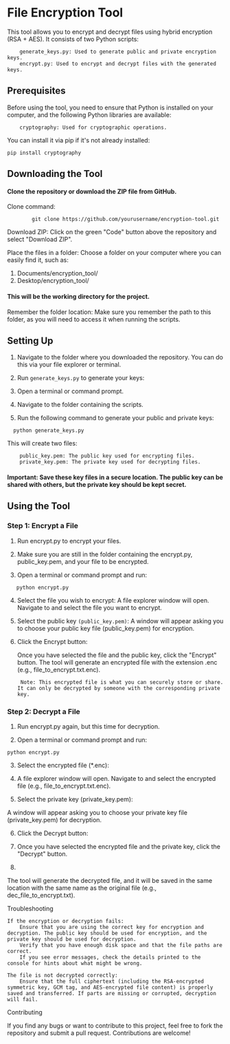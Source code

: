 # File Encryption Tool

This tool allows you to encrypt and decrypt files using hybrid encryption (RSA + AES). It consists of two Python scripts:
```
    generate_keys.py: Used to generate public and private encryption keys.
    encrypt.py: Used to encrypt and decrypt files with the generated keys.
```
## Prerequisites

Before using the tool, you need to ensure that Python is installed on your computer, and the following Python libraries are available:
```
    cryptography: Used for cryptographic operations.
```
You can install it via pip if it's not already installed:

```pip install cryptography```

## Downloading the Tool

#### Clone the repository or download the ZIP file from GitHub.

  Clone command:
```
        git clone https://github.com/yourusername/encryption-tool.git
```
  Download ZIP: Click on the green "Code" button above the repository and select "Download ZIP".

  Place the files in a folder: Choose a folder on your computer where you can easily find it, such as:
  1. Documents/encryption_tool/
  2. Desktop/encryption_tool/

  #### This will be the working directory for the project.

  Remember the folder location: Make sure you remember the path to this folder, as you will need to access it when running the scripts.

## Setting Up

  1. Navigate to the folder where you downloaded the repository. You can do this via your file explorer or terminal.

  2. Run ```generate_keys.py``` to generate your keys:

  3. Open a terminal or command prompt.

  4. Navigate to the folder containing the scripts.

  5. Run the following command to generate your public and private keys:
```
  python generate_keys.py
```
  This will create two files:
  ```
      public_key.pem: The public key used for encrypting files.
      private_key.pem: The private key used for decrypting files.
  ```
  #### Important: Save these key files in a secure location. The public key can be shared with others, but the private key should be kept secret.

## Using the Tool
### Step 1: Encrypt a File

1. Run encrypt.py to encrypt your files.

2. Make sure you are still in the folder containing the encrypt.py, public_key.pem, and your file to be encrypted.

3. Open a terminal or command prompt and run:
```
   python encrypt.py
```
4. Select the file you wish to encrypt:
        A file explorer window will open. Navigate to and select the file you want to encrypt.

5. Select the public key ```(public_key.pem)```:
        A window will appear asking you to choose your public key file (public_key.pem) for encryption.

6. Click the Encrypt button:

    Once you have selected the file and the public key, click the "Encrypt" button.
        The tool will generate an encrypted file with the extension .enc (e.g., file_to_encrypt.txt.enc).

   ``` Note: This encrypted file is what you can securely store or share. It can only be decrypted by someone with the corresponding private key.```

### Step 2: Decrypt a File

1. Run encrypt.py again, but this time for decryption.

2. Open a terminal or command prompt and run:
```
python encrypt.py
```
3. Select the encrypted file (*.enc):

4. A file explorer window will open. Navigate to and select the encrypted file (e.g., file_to_encrypt.txt.enc).

5. Select the private key (private_key.pem):

A window will appear asking you to choose your private key file (private_key.pem) for decryption.

6. Click the Decrypt button:

7. Once you have selected the encrypted file and the private key, click the "Decrypt" button.
8. 
The tool will generate the decrypted file, and it will be saved in the same location with the same name as the original file (e.g., dec_file_to_encrypt.txt).

Troubleshooting

    If the encryption or decryption fails:
        Ensure that you are using the correct key for encryption and decryption. The public key should be used for encryption, and the private key should be used for decryption.
        Verify that you have enough disk space and that the file paths are correct.
        If you see error messages, check the details printed to the console for hints about what might be wrong.

    The file is not decrypted correctly:
        Ensure that the full ciphertext (including the RSA-encrypted symmetric key, GCM tag, and AES-encrypted file content) is properly saved and transferred. If parts are missing or corrupted, decryption will fail.

Contributing

If you find any bugs or want to contribute to this project, feel free to fork the repository and submit a pull request. Contributions are welcome!
